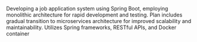 Developing a job application system using Spring Boot, employing monolithic architecture for rapid development and testing.
Plan includes gradual transition to microservices architecture for improved scalability and maintainability. 
Utilizes Spring frameworks, RESTful APIs, and Docker container
